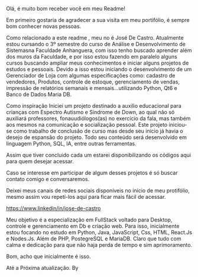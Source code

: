 Olá, é muito bom receber você em meu Readme!

Em primeiro gostaria de agradecer a sua visita em meu portifólio, é sempre bom conhecer novas pessoas.

Como relacionado a este readme , meu no é José De Castro.
Atualmente estou cursando o 3º semestre do curso de Análise e Desenvolvimento de Sistemasna Faculdade Anhanguera, com isso tenho buscado aprender além dos muros da Faculdade, e por isso estou fazendo em paralelo alguns cursos buscando ampliar meus conhecimentos e iniciar alguns projetos de estudos e pessoais.
Devido a isso estou iniciando o desenvolvimento de um Gerenciador de Loja com algumas especificações como: cadastro de vendedores, Produtos, controle de estoque, gerenciamento de vendas, impressão de relatórios semanais e mensais...utilizando Python, Qt6 e Banco de Dados Maria DB.

Como inspiração Iniciei um projeto destinado a auxilio educacional para crianças com Espectro Autismo e Síndrome de Down, ao qual não só auxiliará professores, fonauudiólogos(as) no exercício da fala, mas também aos mesmos na comunicação e socialização pessoal. Este projeto iniciou-se como trabalho de conclusão de curso mas desde seu início já havia o desejo de espansão do projeto.
Todo seu conteúdo será desenvolvido em linguagem Python, SQL, IA, entre outras ferramentas.

Assim que tiver concluido cada um estarei disponibilizando os códigos aqui para quem desejar acessar.

Caso se interesse em participar de algum desses projetos é só buscar contato comigo e conversaremos.

Deixei meus canais de redes sociais disponíveis no início de meu protifólio, mesmo assim vou repetí-los aqui para ficar mais fácil de acessar.

https://www.linkedin/in/jose-de-castro

Meu objetivo é a especialização em FullStack voltado para Desktop, controle e gerenciamento em Db e criação web.
Para isso, inicialmente estou focando no estudo em Python, Java, JavaScript, Css, HTML, React.Js e Nodes.Js. Além de PHP, PostegreSQL e MariaDB. Claro que tudo com calma e dedicação para que não haja perda de tempo e sim aprimoramento.


Bom, acho que inicialmente é isso.

Até a Próxima atualização.
By
